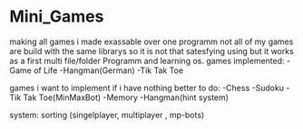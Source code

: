 # Mini_Games
making all games i made exassable over one programm
not all of my games are build with the same librarys so 
it is not that satesfying using but it works as a first
multi file/folder Programm and learning os.
games implemented:
-Game of Life
-Hangman(German)
-Tik Tak Toe

games i want to implement if i have nothing better to do:
-Chess
-Sudoku
-Tik Tak Toe(MinMaxBot)
-Memory
-Hangman(hint system)

system:
sorting (singelplayer, multiplayer , mp-bots)
